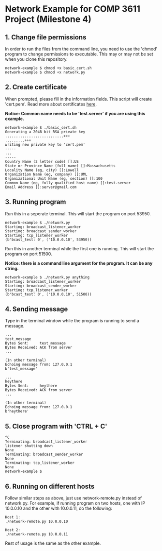 # Network Example for COMP 3611 Project (Milestone 4)

## 1. Change file permissions

In order to run the files from the command line, you need to use the 'chmod' program to change permissions to executable. This may or may not be set when you clone this repository.

```
network-example $ chmod +x basic_cert.sh 
network-example $ chmod +x network.py 
```

## 2. Create certificate

When prompted, please fill in the information fields. This script will create 'cert.pem'. Read more about certificates [here](https://www.sslshopper.com/article-most-common-openssl-commands.html).

**Notice: Common name needs to be 'test.server' if you are using this example.**

```
network-example $ ./basic_cert.sh
Generating a 2048 bit RSA private key
...........................+++
.........+++
writing new private key to 'cert.pem'
-----
...
-----
Country Name (2 letter code) []:US
State or Province Name (full name) []:Massachusetts
Locality Name (eg, city) []:Lowell
Organization Name (eg, company) []:UML
Organizational Unit Name (eg, section) []:100
Common Name (eg, fully qualified host name) []:test.server
Email Address []:server@gmail.com
```

## 3. Running program

Run this in a seperate terminal. This will start the program on port 53950.

```
network-example $ ./network.py
Starting: broadcast_listener_worker
Starting: broadcast_sender_worker
Starting: tcp_listener_worker
(b'bcast_test: 0', ('10.0.0.10', 53950))
```

Run this in another terminal while the first one is running. This will start the program on port 51500.

**Notice: there is a command line argument for the program. It can be any string.**

```
network-example $ ./network.py anything
Starting: broadcast_listener_worker
Starting: broadcast_sender_worker
Starting: tcp_listener_worker
(b'bcast_test: 0', ('10.0.0.10', 51500))
```

## 4. Sending message

Type in the terminal window while the program is running to send a message.

```
...
test_message
Bytes Sent:     test_message
Bytes Received: ACK from server
...

(In other terminal)
Echoing message from: 127.0.0.1
b'test_message'
```

```
...
heythere
Bytes Sent:     heythere
Bytes Received: ACK from server
...

(In other terminal)
Echoing message from: 127.0.0.1
b'heythere'
```

## 5. Close program with 'CTRL + C'

```
^C
Terminating: broadcast_listener_worker
listener shutting down
None
Terminating: broadcast_sender_worker
None
Terminating: tcp_listener_worker
None
network-example $
```

## 6. Running on different hosts

Follow similar steps as above, just use network-remote.py instead of network.py.
For example, if running program on two hosts, one with IP 10.0.0.10 and the other with 10.0.0.11, do the following:

```
Host 1:
./network-remote.py 10.0.0.10

Host 2:
./network-remote.py 10.0.0.11
```

Rest of usage is the same as the other example.
